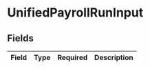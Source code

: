 # UnifiedPayrollRunInput


## Fields

| Field       | Type        | Required    | Description |
| ----------- | ----------- | ----------- | ----------- |